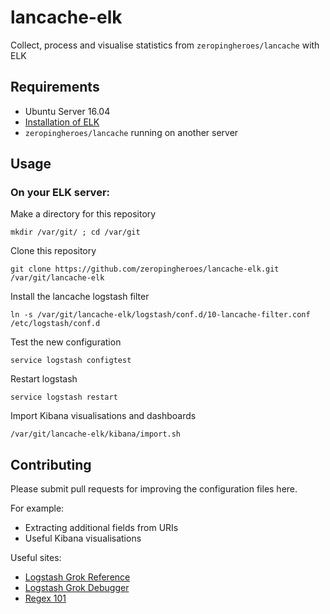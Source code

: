 # lancache-elk
Collect, process and visualise statistics from `zeropingheroes/lancache` with ELK

## Requirements

* Ubuntu Server 16.04
* [Installation of ELK](https://www.digitalocean.com/community/tutorials/how-to-install-elasticsearch-logstash-and-kibana-elk-stack-on-ubuntu-14-04)
* `zeropingheroes/lancache` running on another server

## Usage

### On your ELK server:

Make a directory for this repository

`mkdir /var/git/ ; cd /var/git`

Clone this repository

`git clone https://github.com/zeropingheroes/lancache-elk.git /var/git/lancache-elk`

Install the lancache logstash filter

`ln -s /var/git/lancache-elk/logstash/conf.d/10-lancache-filter.conf /etc/logstash/conf.d`

Test the new configuration

`service logstash configtest`

Restart logstash

`service logstash restart`

Import Kibana visualisations and dashboards

`/var/git/lancache-elk/kibana/import.sh`

## Contributing

Please submit pull requests for improving the configuration files here.

For example:

* Extracting additional fields from URIs
* Useful Kibana visualisations

Useful sites:

* [Logstash Grok Reference](https://www.elastic.co/guide/en/logstash/current/plugins-filters-grok.html)
* [Logstash Grok Debugger](https://grokdebug.herokuapp.com/)
* [Regex 101](https://regex101.com/)